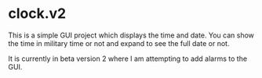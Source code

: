 # clock.v2

This is a simple GUI project which displays the time and date. You can show the time in military time or not and expand to see the full date or not.

It is currently in beta version 2 where I am attempting to add alarms to the GUI.
